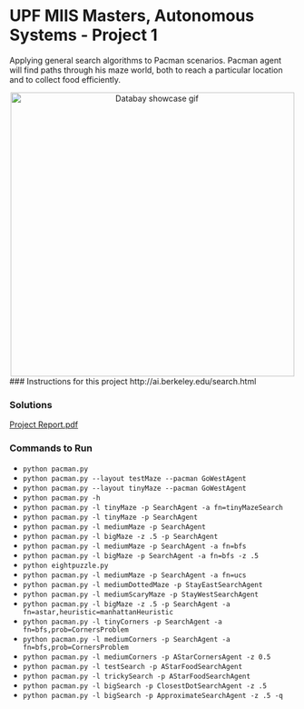 # UPF MIIS Masters, Autonomous Systems - Project 1
Applying general search algorithms to Pacman scenarios. Pacman agent will find paths through his maze world, both to reach a particular location and to collect food efficiently.
<center>
<img src="https://frpnet.net/wp-content/uploads/2016/10/pacman-gif.gif" alt="Databay showcase gif" title="Databay showcase gif" width="500"/>
</center>
### Instructions for this project
http://ai.berkeley.edu/search.html

### Solutions
[Project Report.pdf](https://github.com/hmtkvs/Search-Algorithms-in-AI---Pacman/blob/main/Project_Report.pdf)

### Commands to Run
- `python pacman.py`
- `python pacman.py --layout testMaze --pacman GoWestAgent`
- `python pacman.py --layout tinyMaze --pacman GoWestAgent`
- `python pacman.py -h`
- `python pacman.py -l tinyMaze -p SearchAgent -a fn=tinyMazeSearch`
- `python pacman.py -l tinyMaze -p SearchAgent`
- `python pacman.py -l mediumMaze -p SearchAgent`
- `python pacman.py -l bigMaze -z .5 -p SearchAgent`
- `python pacman.py -l mediumMaze -p SearchAgent -a fn=bfs`
- `python pacman.py -l bigMaze -p SearchAgent -a fn=bfs -z .5`
- `python eightpuzzle.py`
- `python pacman.py -l mediumMaze -p SearchAgent -a fn=ucs`
- `python pacman.py -l mediumDottedMaze -p StayEastSearchAgent`
- `python pacman.py -l mediumScaryMaze -p StayWestSearchAgent`
- `python pacman.py -l bigMaze -z .5 -p SearchAgent -a fn=astar,heuristic=manhattanHeuristic` 
- `python pacman.py -l tinyCorners -p SearchAgent -a fn=bfs,prob=CornersProblem`
- `python pacman.py -l mediumCorners -p SearchAgent -a fn=bfs,prob=CornersProblem`
- `python pacman.py -l mediumCorners -p AStarCornersAgent -z 0.5`
- `python pacman.py -l testSearch -p AStarFoodSearchAgent`
- `python pacman.py -l trickySearch -p AStarFoodSearchAgent`
- `python pacman.py -l bigSearch -p ClosestDotSearchAgent -z .5`
- `python pacman.py -l bigSearch -p ApproximateSearchAgent -z .5 -q` 

